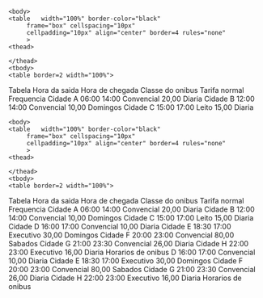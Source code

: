 <html>
	<head>
	<meta charset="utf-8">
	</head>
	
	<body>
	<table   width="100%" border-color="black" 
         frame="box" cellspacing="10px"   
		 cellpadding="10px" align="center" border=4 rules="none"
		 >
	<thead>

	</thead> 
	<tbody>
    <table border=2 width="100%">
<tr>
<th rowspan="1">Tabela </th>
<th rowspan="1">Hora da saida</th>
<th rowspan="1">Hora de chegada</th>
<th rowspan="1">Classe do onibus</th>
<th rowspan="1">Tarifa normal</th>
<th rowspan="1">Frequencia</th>
</tr>
<tr>
<th align="center">Cidade A</th>
<td> 06:00</td>
<td> 14:00</td>
<td> Convencial</td>
<td> 20,00</td>
<td> Diaria</td>
</tr>
<tr>
<th align="center">Cidade B</th>
<td> 12:00</td>
<td> 14:00</td>
<td> Convencial</td>
<td> 10,00</td>
<td> Domingos</td>
</tr>
<tr>
<th align="center">Cidade C</th>
<td> 15:00</td>
<td> 17:00</td>
<td>Leito</td>
<td> 15,00</td>
<td> Diaria</td>
</tr>
<tr>
<th align="center"><html>
	<head>
	<meta charset="utf-8">
	</head>
	
	<body>
	<table   width="100%" border-color="black" 
         frame="box" cellspacing="10px"   
		 cellpadding="10px" align="center" border=4 rules="none"
		 >
	<thead>

	</thead> 
	<tbody>
    <table border=2 width="100%">
<tr>
<th rowspan="1">Tabela </th>
<th rowspan="1">Hora da saida</th>
<th rowspan="1">Hora de chegada</th>
<th rowspan="1">Classe do onibus</th>
<th rowspan="1">Tarifa normal</th>
<th rowspan="1">Frequencia</th>
</tr>
<tr>
<th align="center">Cidade A</th>
<td> 06:00</td>
<td> 14:00</td>
<td> Convencial</td>
<td> 20,00</td>
<td> Diaria</td>
</tr>
<tr>
<th align="center">Cidade B</th>
<td> 12:00</td>
<td> 14:00</td>
<td> Convencial</td>
<td> 10,00</td>
<td> Domingos</td>
</tr>
<tr>
<th align="center">Cidade C</th>
<td> 15:00</td>
<td> 17:00</td>
<td>Leito</td>
<td> 15,00</td>
<td> Diaria</td>
</tr>
<tr>
<th align="center">Cidade D</th>
<td> 16:00</td>
<td> 17:00</td>
<td> Convencial</td>
<td> 10,00</td>
<td> Diaria</td>
</tr>
<tr>
<th align="center">Cidade E</th>
<td> 18:30</td>
<td> 17:00</td>
<td> Executivo</td>
<td> 30,00</td>
<td> Domingos</td>
</tr>
<tr>
<th align="center">Cidade F</th>
<td> 20:00</td>
<td> 23:00</td>
<td> Convencial</td>
<td> 80,00</td>
<td> Sabados</td>

</tr>
<tr>
<th align="center">Cidade G</th>
<td> 21:00</td>
<td> 23:30</td>
<td> Convencial</td>
<td> 26,00</td>
<td> Diaria</td>
</tr>
<tr>
<th align="center">Cidade H</th>
<td> 22:00</td>
<td> 23:00</td>
<td> Executivo</td>
<td> 16,00</td>
<td> Diaria</td>
</tr>
<tr>
<td colspan="6">Horarios de onibus</td>



</tr>

</table>
</body>
</html>
 D</th>
<td> 16:00</td>
<td> 17:00</td>
<td> Convencial</td>
<td> 10,00</td>
<td> Diaria</td>
</tr>
<tr>
<th align="center">Cidade E</th>
<td> 18:30</td>
<td> 17:00</td>
<td> Executivo</td>
<td> 30,00</td>
<td> Domingos</td>
</tr>
<tr>
<th align="center">Cidade F</th>
<td> 20:00</td>
<td> 23:00</td>
<td> Convencial</td>
<td> 80,00</td>
<td> Sabados</td>

</tr>
<tr>
<th align="center">Cidade G</th>
<td> 21:00</td>
<td> 23:30</td>
<td> Convencial</td>
<td> 26,00</td>
<td> Diaria</td>
</tr>
<tr>
<th align="center">Cidade H</th>
<td> 22:00</td>
<td> 23:00</td>
<td> Executivo</td>
<td> 16,00</td>
<td> Diaria</td>
</tr>
<tr>
<td colspan="6">Horarios de onibus</td>



</tr>

</table>
</body>
</html>
